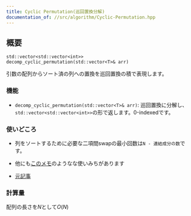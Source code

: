 ```yaml
---
title: Cyclic Permutation(巡回置換分解)
documentation_of: //src/algorithm/Cyclic-Permutation.hpp
---
```


## 概要
```
std::vector<std::vector<int>> decomp_cyclic_permutation(std::vector<T>& arr)
```

引数の配列からソート済の列への置換を巡回置換の積で表現します。

### 機能
* `decomp_cyclic_permutation(std::vector<T>& arr)`: 巡回置換に分解し、`std::vector<std::vector<int>>`の形で返します。0-indexedです。

###  使いどころ
* 列をソートするために必要な二項間swapの最小回数は`N - 連結成分の数`です。

* 他にも[このメモ](https://scrapbox.io/zawakasupublic/%E8%AA%AD%E3%81%BF%E3%83%A1%E3%83%A2_%E7%AB%B6%E3%83%97%E3%83%ADer%E3%81%AE%E3%81%9F%E3%82%81%E3%81%AE%E7%BE%A4%E8%AB%96(swap%E3%81%A8%E9%A0%86%E5%88%97%E3%81%A8%E5%AF%BE%E7%A7%B0%E7%BE%A4))のようなな使いみちがあります

* [元記事](https://koboshi-kyopro.hatenablog.com/entry/2020/08/21/211615)

### 計算量
配列の長さを$N$として$O(N)$
